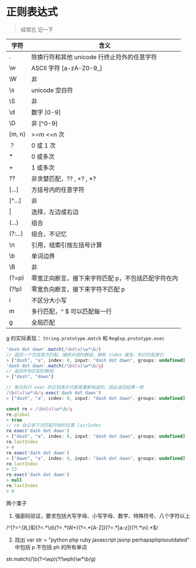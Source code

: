 # 正则表达式
> 经常忘 记一下

字符 | 含义
--- | ---
. | 除换行符和其他 unicode 行终止符外的任意字符
\w | ASCII 字符 [a-zA-Z0-9_]
\W | 非
\s | unicode 空白符
\S | 非
\d | 数字 [0-9]
\D | 非 [^0-9]
{m, n} | >=m <=n 次
？| 0 或 1 次
* | 0 或多次
+ | 1 或多次
?? | 非贪婪匹配，?? , +? , *?
[...] | 方括号内的任意字符
[^...] | 非
\| | 选择，左边或右边
(...) | 组合
(?:...) | 组合，不记忆
\n | 引用，组索引按左括号计算
\b | 单词边界
\B | 非
(?=p) | 零宽正向断言，接下来字符匹配 p，不包括匹配字符在内
(?!p) | 零宽负向断言，接下来字符不匹配 p
i | 不区分大小写
m | 多行匹配，^ $ 可以匹配每一行
g | 全局匹配

g 的实际表现：
`String.prototype.match` 和 `RegExp.prototype.exec`
``` js
'dash dot dawn'.match(/\bd(a)\w*\b/)
// 返回一个包括首次匹配、捕获分组的数组，拥有 index 属性，标识匹配索引
> ["dash", "a", index: 0, input: "dash dot dawn", groups: undefined] 
'dash dot dawn'.match(/\bd(a)\w*\b/g)
// 返回所有匹配的数组
> ["dash", "dawn"]

// 每次执行 exec 的正则表示式都是重新构造的，因此返回结果一致
/\bd(a)\w*\b/g.exec('dash dot dawn')
> ["dash", "a", index: 0, input: "dash dot dawn", groups: undefined] 

const re = /\bd(a)\w*\b/g
re.global
> true
// re 会记录下次匹配开始的位置 lastIndex
re.exec('dash dot dawn')
> ["dash", "a", index: 0, input: "dash dot dawn", groups: undefined] 
re.lastIndex
> 4
re.exec('dash dot dawn')
> ["dawn", "a", index: 9, input: "dash dot dawn", groups: undefined]
re.lastIndex
> 13
re.exec('dash dot dawn')
> null
re.lastIndex
> 0
```

两个栗子
1. 强密码验证，要求包括大写字母、小写字母、数字、特殊符号、八个字符以上

/^(?=^.{8,}$)(?=.*\d)(?=.*\W+)(?=.*[A-Z])(?=.*[a-z])(?!.*\n).*$/

2. 找出 var str = "python php ruby javascript jsonp perhapsphpisoutdated" 中包括 p 不包括 ph 的所有单词

str.match(/\b(?=\w*p)(?!\w*ph)\w*\b/g)
